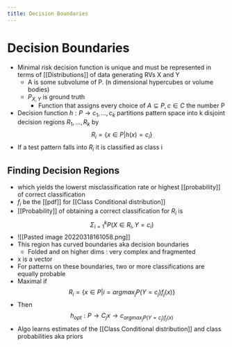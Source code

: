```yaml
---
title: Decision Boundaries
---
```


# Decision Boundaries
- Minimal risk decision function is unique and must be represented in terms of [[Distributions]] of data generating RVs X and Y
	- A is some subvolume of P. (n dimensional hypercubes or volume bodies)
	- $P_{X,Y}$ is ground truth
		- Function that assigns every choice of $A \subseteq P , c \in C$   the number P
- Decision function $h: P \rightarrow {c_{1}, …, c_{k}}$ partitions pattern space into k disjoint decision regions $R_{1}, …, R_{k}$ by $$R_{i}= \{x \in P | h(x) = c_{i}\}$$
- If a test pattern falls into $R_{i}$ it is classified as class i

## Finding Decision Regions
- which yields the lowerst misclassification rate or highest [[probability]] of correct classification
- $f_{i}$ be the [[pdf]] for [[Class Conditional distribution]]
- [[Probability]] of obtaining a correct classification for $R_{i}$ is $$\Sigma_{i=1}^{k}P(X \in R_{i}, Y = c_{i})$$
- ![[Pasted image 20220318161058.png]]
- This region has curved boundaries aka decision boundaries
	- Folded and on higher dims : very complex and fragmented
- x is a vector
- For patterns on these boundaries, two or more classifications are equally probable
- Maximal if $$R_{i}= \{x \in P| i = argmax_{j} P(Y=c_{j})f_{j}(x)\}$$
- Then $$h_{opt}: P \rightarrow C_{j}x \rightarrow c_{argmax_{j}P(Y=c_{j})f_{j}(x)}$$
- Algo learns estimates of the [[Class Conditional distribution]] and class probabilities aka priors




































